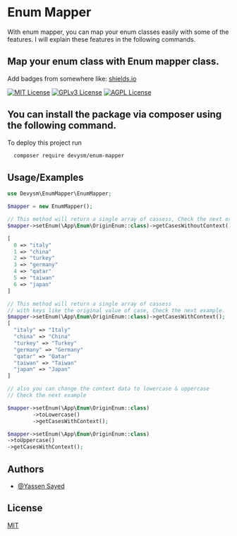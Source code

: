 
# Enum Mapper

With enum mapper, you can map your enum classes easily with some of the features.
I will explain these features in the following commands.

## Map your enum class with Enum mapper class.

Add badges from somewhere like: [shields.io](https://shields.io/)

[![MIT License](https://img.shields.io/badge/License-MIT-green.svg)](https://choosealicense.com/licenses/mit/)
[![GPLv3 License](https://img.shields.io/badge/License-GPL%20v3-yellow.svg)](https://opensource.org/licenses/)
[![AGPL License](https://img.shields.io/badge/license-AGPL-blue.svg)](http://www.gnu.org/licenses/agpl-3.0)


## You can install the package via composer using the following command.

To deploy this project run

```bash
  composer require devysm/enum-mapper
```


## Usage/Examples

```php
use Devysm\EnumMapper\EnumMapper;

$mapper = new EnumMapper();

// This method will return a single array of cassess, Check the next example
$mapper->setEnum(\App\Enum\OriginEnum::class)->getCasesWithoutContext();

[
  0 => "italy"
  1 => "china"
  2 => "turkey"
  3 => "germany"
  4 => "qatar"
  5 => "taiwan"
  6 => "japan"
]

// This method will return a single array of cassess 
// with keys like the original value of case, Check the next example.
$mapper->setEnum(\App\Enum\OriginEnum::class)->getCasesWithContext();
[
  "italy" => "Italy"
  "china" => "China"
  "turkey" => "Turkey"
  "germany" => "Germany"
  "qatar" => "Qatar"
  "taiwan" => "Taiwan"
  "japan" => "Japan"
]

// also you can change the context data to lowercase & uppercase
// Check the next example

$mapper->setEnum(\App\Enum\OriginEnum::class)
        ->toLowercase()
        ->getCasesWithContext();

$mapper->setEnum(\App\Enum\OriginEnum::class)
->toUppercase()
->getCasesWithContext();

```


## Authors

- [@Yassen Sayed](https://www.github.com/DevYSM)


## License

[MIT](https://choosealicense.com/licenses/mit/)

